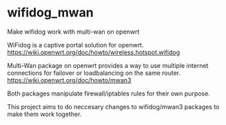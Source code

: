 # wifidog_mwan
Make wifidog work with multi-wan on openwrt

WiFidog is a captive portal solution for openwrt. 
https://wiki.openwrt.org/doc/howto/wireless.hotspot.wifidog

Multi-Wan package on openwrt provides a way to use multiple internet connections for failover or loadbalancing on the same router.
https://wiki.openwrt.org/doc/howto/mwan3

Both packages manipulate firewall/iptables rules for their own purpose.

This project aims to do neccesary changes to wifidog/mwan3 packages to make them work together.
